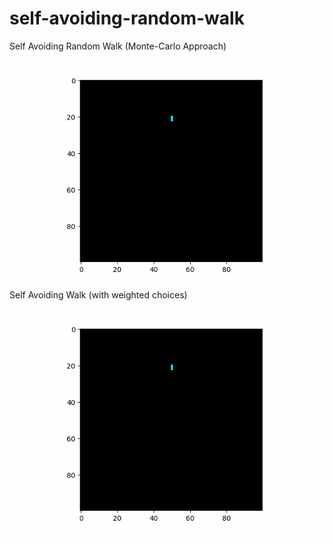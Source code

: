 # self-avoiding-random-walk
Self Avoiding Random Walk (Monte-Carlo Approach)
![demo](https://github.com/theeemanuel/self-avoiding-random-walk/blob/main/sarw.gif)
Self Avoiding Walk (with weighted choices)
![demo](https://github.com/theeemanuel/self-avoiding-random-walk/blob/main/saw_mc_w.gif)
